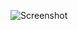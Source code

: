 ![Screenshot](https://raw.githubusercontent.com/Cryakl/Ultimate-RAT-Collection/refs/heads/main/MPTools/MP-Tools%20IPKiller%20v2.3/Screenshot.png)
